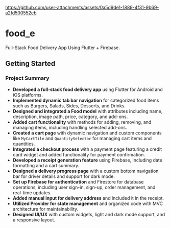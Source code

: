 

https://github.com/user-attachments/assets/0a5d9de1-1889-4f31-9b69-a2fd500552eb

# food_e

Full-Stack Food Delivery App Using Flutter + Firebase.

## Getting Started

### Project Summary

- **Developed a full-stack food delivery app** using Flutter for Android and iOS platforms.
- **Implemented dynamic tab bar navigation** for categorized food items such as Burgers, Salads, Sides, Desserts, and Drinks.
- **Designed and integrated a Food model** with attributes including name, description, image path, price, category, and add-ons.
- **Added cart functionality** with methods for adding, removing, and managing items, including handling selected add-ons.
- **Created a cart page** with dynamic navigation and custom components like `MyCartTile` and `QuantitySelector` for managing cart items and quantities.
- **Integrated a checkout process** with a payment page featuring a credit card widget and added functionality for payment confirmation.
- **Developed a receipt generation feature** using Firebase, including date formatting and a cart summary.
- **Designed a delivery progress page** with a custom bottom navigation bar for driver details and support for dark mode.
- **Set up Firebase for authentication** and Firestore for database operations, including user sign-in, sign-up, order management, and real-time updates.
- **Added manual input for delivery address** and included it in the receipt.
- **Utilized Provider for state management** and organized code with MVC architecture for maintainability.
- **Designed UI/UX** with custom widgets, light and dark mode support, and a responsive layout.
